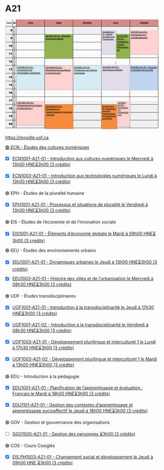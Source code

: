 # A21

![image](A21.png)

https://moodle.uof.ca

[🟢 ECN - Études des cultures numériques](https://moodle.uof.ca/course/index.php?categoryid=3)

- [x] [ECN1001-A21-01 - Introduction aux cultures numériques le Mercredi à 13h00 HNE⏳3h00 (3 crédits)](https://moodle.uof.ca/course/view.php?id=13)

- [x] [ECN1003-A21-01 - Introduction aux technologies numériques le Lundi à 13h00 HNE⏳3h00 (3 crédits)](https://moodle.uof.ca/course/view.php?id=0)

🟢 EPH - Études de la pluralité humaine

- [x] [EPH1001-A21-01 - Processus et situations de pluralité le Vendredi à 13h00 HNE⏳3h00 (3 crédits)](https://moodle.uof.ca/course/view.php?id=0)

🟢 EIS - Études de l’économie et de l’innovation sociale

- [x] [EIS1001-A21-01 - Éléments d’économie globale le Mardi à 09h00 HNE⏳3h00 (3 crédits)](https://moodle.uof.ca/course/view.php?id=0)

🟢 EEU - Études des environnements urbains

- [x] [EEU1001-A21-01 - Dynamiques urbaines le Jeudi à 13h00 HNE⏳3h00 (3 crédits)](https://moodle.uof.ca/course/view.php?id=0)

- [x] [EEU1003-A21-01 - Histoire des villes et de l’urbanisation le Mercredi à 08h30 HNE⏳3h00 (3 crédits)](https://moodle.uof.ca/course/view.php?id=0)

🟢 UOF - Études transdisciplinaires

- [x] [UOF1001-A21-01 - Introduction à la transdisciplinarité le Jeudi à 17h30 HNE⏳3h00 (3 crédits)](https://moodle.uof.ca/course/view.php?id=0)

- [x] [UOF1001-A21-02 - Introduction à la transdisciplinarité le Vendredi à 08h30 HNE⏳3h00 (3 crédits)](https://moodle.uof.ca/course/view.php?id=0)

- [x] [UOF1003-A21-01 - Développement plurilingue et interculturel 1 le Lundi à 17h30 HNE⏳3h00 (3 crédits)](https://moodle.uof.ca/course/view.php?id=0)

- [x] [UOF1003-A21-02 - Développement plurilingue et interculturel 1 le Mardi à 13h00 HNE⏳3h00 (3 crédits)](https://moodle.uof.ca/course/view.php?id=0)

🟢 EDU - Introduction à la pédagogie

- [x] [EDU1001-A21-01 - Planification de l’apprentissage et évaluation : Français le Mardi à 18h00 HNE⏳3h00 (3 crédits)](https://moodle.uof.ca/course/view.php?id=0)

- [x] [EDU1101-A21-01 - Gestion des contextes d’apprentissage et apprentissage socioaffectif le Jeudi à 18h00 HNE⏳3h00 (3 crédits)](https://moodle.uof.ca/course/view.php?id=0)

🟢 GOV - Gestion et gouvernance des organisations

- [ ] [GGO1500-A21-01 - Gestion des personnes ⏳3h00 (3 crédits)](https://moodle.uof.ca/course/view.php?id=0)

🟢 COS - Cours Cosiglés

- [x] [EIS.PH1003-A21-01 - Changement social et développement le Jeudi à 09h00 HNE ⏳3h00 (3 crédits)](https://moodle.uof.ca/course/view.php?id=0)

